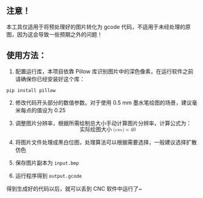 ## 注意！
本工具仅适用于将预处理好的图片转化为 gcode 代码，不适用于未经处理的原图，因为这会导致一些预期之外的问题！

## 使用方法：
1. 配置运行库，本项目依靠 Pillow 库识别图片中的深色像素，在运行软件之前请确保你已经安装好这个库：
```
pip install pillow
```

2. 修改代码开头部分的数值参数。对于使用 0.5 mm 墨水笔绘图的场景，建议毫米每点的值设为 0.25

3. 调整图片分辨率，根据所需绘制总大小手动计算图片分辨率，计算公式为：<math xmlns="http://www.w3.org/1998/Math/MathML" display="block"><mo>实际绘图大小</mo><mo stretchy="false">(</mo><mi>c</mi><mi>m</mi><mo stretchy="false">)</mo><mo>×</mo><mn>40</mn></math>

4. 将图片文件处理成黑白位图，处理算法可以根据需要选择，一般建议选择扩散仿色

5. 保存图片副本为 `input.bmp`

6. 运行程序得到 `output.gcode`

得到生成好的代码以后，就可以丢到 CNC 软件中运行了~